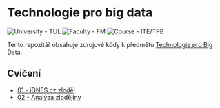 # Technologie pro big data
<p>
    <img src="https://img.shields.io/badge/University%20-TUL-5948AD?labelColor=black&style=for-the-badge" alt="University - TUL" />
    <img src="https://img.shields.io/badge/Faculty%20-FM-ea7603?labelColor=black&style=for-the-badge" alt="Faculty - FM" />
    <img src="https://img.shields.io/badge/Course%20-NTI%2FWEA-f1e05a?labelColor=black&style=for-the-badge" alt="Course - ITE/TPB" />
</p>

Tento repozitář obsahuje zdrojové kódy k předmětu [Technologie pro Big Data](https://stag.tul.cz/ects/fakulty/FM/ITE/TPB).

## Cvičení

* [01 - iDNES.cz zloděj](01_idnes_scraper/README.md)
* [02 - Analýza zlodějiny](02_analyza_data/README.md)
